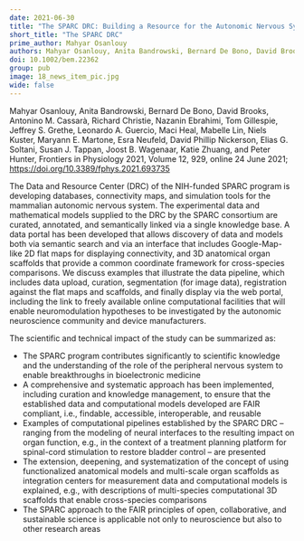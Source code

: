 ```yaml
---
date: 2021-06-30
title: "The SPARC DRC: Building a Resource for the Autonomic Nervous System Community"
short_title: "The SPARC DRC"
prime_author: Mahyar Osanlouy
authors: Mahyar Osanlouy, Anita Bandrowski, Bernard De Bono, David Brooks, Antonino M. Cassarà, Richard Christie, Nazanin Ebrahimi, Tom Gillespie, Jeffrey S. Grethe, Leonardo A. Guercio, Maci Heal, Mabelle Lin, Niels Kuster, Maryann E. Martone, Esra Neufeld, David Phillip Nickerson, Elias G. Soltani, Susan J. Tappan, Joost B. Wagenaar, Katie Zhuang, and Peter Hunter, Frontiers in Physiology 2021, Volume 12, 929, online 24 June 2021
doi: 10.1002/bem.22362
group: pub
image: 18_news_item_pic.jpg
wide: false
---
```

Mahyar Osanlouy, Anita Bandrowski, Bernard De Bono, David Brooks, Antonino M. Cassarà, Richard Christie, Nazanin Ebrahimi, Tom Gillespie, Jeffrey S. Grethe, Leonardo A. Guercio, Maci Heal, Mabelle Lin, Niels Kuster, Maryann E. Martone, Esra Neufeld, David Phillip Nickerson, Elias G. Soltani, Susan J. Tappan, Joost B. Wagenaar, Katie Zhuang, and Peter Hunter, Frontiers in Physiology 2021, Volume 12, 929, online 24 June 2021; https://doi.org/10.3389/fphys.2021.693735

The Data and Resource Center (DRC) of the NIH-funded SPARC program is developing databases, connectivity maps, and simulation tools for the mammalian autonomic nervous system. The experimental data and mathematical models supplied to the DRC by the SPARC consortium are curated, annotated, and semantically linked via a single knowledge base. A data portal has been developed that allows discovery of data and models both via semantic search and via an interface that includes Google-Map-like 2D flat maps for displaying connectivity, and 3D anatomical organ scaffolds that provide a common coordinate framework for cross-species comparisons. We discuss examples that illustrate the data pipeline, which includes data upload, curation, segmentation (for image data), registration against the flat maps and scaffolds, and finally display via the web portal, including the link to freely available online computational facilities that will enable neuromodulation hypotheses to be investigated by the autonomic neuroscience community and device manufacturers.

The scientific and technical impact of the study can be summarized as:

+ The SPARC program contributes significantly to scientific knowledge and the understanding of the role of the peripheral nervous system to enable breakthroughs in bioelectronic medicine
+ A comprehensive and systematic approach has been implemented, including curation and knowledge management, to ensure that the established data and computational models developed are FAIR compliant, i.e., findable, accessible, interoperable, and reusable
+ Examples of computational pipelines established by the SPARC DRC – ranging from the modeling of neural interfaces to the resulting impact on organ function, e.g., in the context of a treatment planning platform for spinal-cord stimulation to restore bladder control – are presented
+ The extension, deepening, and systematization of the concept of using functionalized anatomical models and multi-scale organ scaffolds as integration centers for measurement data and computational models is explained, e.g., with descriptions of multi-species computational 3D scaffolds that enable cross-species comparisons
+ The SPARC approach to the FAIR principles of open, collaborative, and sustainable science is applicable not only to neuroscience but also to other research areas
